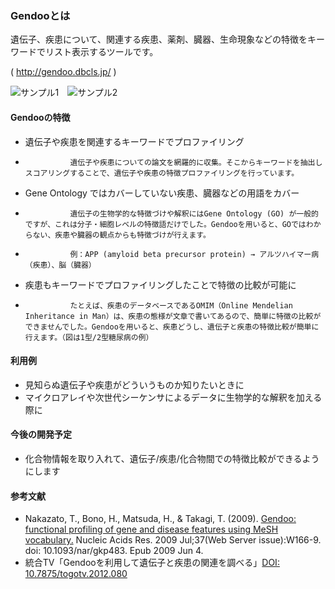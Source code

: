 ### Gendooとは

遺伝子、疾患について、関連する疾患、薬剤、臓器、生命現象などの特徴をキーワードでリスト表示するツールです。

( http://gendoo.dbcls.jp/ )

![サンプル1](https://github.com/dbcls/raw/master/services/images/DBCLSServices_Gendoo_fig-1_180525.png)　![サンプル2](https://github.com/dbcls/raw/master/services/images/DBCLSServices_Gendoo_fig-2_180525.png)

#### Gendooの特徴

* 遺伝子や疾患を関連するキーワードでプロファイリング

* 				遺伝子や疾患についての論文を網羅的に収集。そこからキーワードを抽出しスコアリングすることで、遺伝子や疾患の特徴プロファイリングを行っています。

* Gene Ontology ではカバーしていない疾患、臓器などの用語をカバー

* 				遺伝子の生物学的な特徴づけや解釈にはGene Ontology (GO) が一般的ですが、これは分子・細胞レベルの特徴語だけでした。Gendooを用いると、GOではわからない、疾患や臓器の観点からも特徴づけが行えます。

* 				例：APP (amyloid beta precursor protein) → アルツハイマー病（疾患）、脳（臓器）

* 疾患もキーワードでプロファイリングしたことで特徴の比較が可能に

* 				たとえば、疾患のデータベースであるOMIM（Online Mendelian Inheritance in Man）は、疾患の態様が文章で書いてあるので、簡単に特徴の比較ができませんでした。Gendooを用いると、疾患どうし、遺伝子と疾患の特徴比較が簡単に行えます。（図は1型/2型糖尿病の例）


#### 利用例

* 見知らぬ遺伝子や疾患がどういうものか知りたいときに
* マイクロアレイや次世代シーケンサによるデータに生物学的な解釈を加える際に

#### 今後の開発予定

* 化合物情報を取り入れて、遺伝子/疾患/化合物間での特徴比較ができるようにします

#### 参考文献

* Nakazato, T., Bono, H., Matsuda, H., & Takagi, T. (2009). [Gendoo: functional profiling of gene and disease features using MeSH vocabulary.](http://nar.oxfordjournals.org/content/37/suppl_2/W166.full) Nucleic Acids Res. 2009 Jul;37(Web Server issue):W166-9. doi: 10.1093/nar/gkp483. Epub 2009 Jun 4.
* 統合TV「Gendooを利用して遺伝子と疾患の関連を調べる」[DOI: 10.7875/togotv.2012.080](http://doi.org/10.7875/togotv.2012.080)
